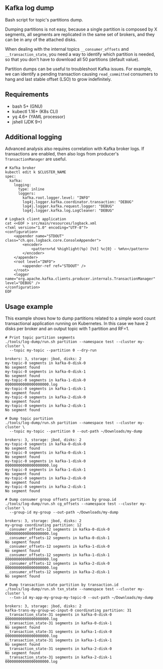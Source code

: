 ## Kafka log dump

Bash script for topic's partitions dump.

Dumping partitions is not easy, because a single partition is composed by X segments, all segments are replicated in the same set of brokers, and they can be in any of the attached disks. 

When dealing with the internal topics `__consumer_offsets` and `__transaction_state`, you need a way to identify which partition is needed, so that you don't have to download all 50 partitions (default value).

Partition dumps can be useful to troubleshoot Kafka issues. For example, we can identify a pending transaction causing `read_committed` consumers to hang and last stable offset (LSO) to grow indefinitely.

## Requirements

- bash 5+ (GNU)
- kubectl 1.16+ (K8s CLI)
- yq 4.6+ (YAML processor)
- jshell (JDK 9+)

## Additional logging

Advanced analysis also requires correlation with Kafka broker logs. If transactions are enabled, then also logs from producer's `TransactionManager` are useful.

```shell
# Kafka broker
kubectl edit k $CLUSTER_NAME
spec:
  kafka:
    logging:
      type: inline
      loggers:
        kafka.root.logger.level: "INFO"
        log4j.logger.kafka.coordinator.transaction: "DEBUG"
        log4j.logger.kafka.request.logger: "DEBUG"
        log4j.logger.kafka.log.LogCleaner: "DEBUG"
        
# Logback client application
cat <<EOF > src/main/resources/logback.xml
<?xml version="1.0" encoding="UTF-8"?>
<configuration>
    <appender name="STDOUT" class="ch.qos.logback.core.ConsoleAppender">
        <encoder>
            <pattern>%d %highlight(%p) [%t] %c{0} - %m%n</pattern>
        </encoder>
    </appender>
    <root level="INFO">
        <appender-ref ref="STDOUT" />
    </root>
    <logger name="org.apache.kafka.clients.producer.internals.TransactionManager" level="DEBUG" />
</configuration>
EOF
```

## Usage example

This example shows how to dump partitions related to a simple word count transactional application running on Kubernetes. In this case we have 2 disks per broker and an output topic with 1 partition and RF=1.

```shell
# Print topic partition segments
./tools/log-dump/run.sh partition --namespace test --cluster my-cluster \
  --topic my-topic --partition 0 --dry-run
    
brokers: 3, storage: jbod, disks: 2
my-topic-0 segments in kafka-0-disk-0
No segment found
my-topic-0 segments in kafka-0-disk-1
No segment found
my-topic-0 segments in kafka-1-disk-0
00000000000000000000.log
my-topic-0 segments in kafka-1-disk-1
No segment found
my-topic-0 segments in kafka-2-disk-0
No segment found
my-topic-0 segments in kafka-2-disk-1
No segment found

# Dump topic partition
./tools/log-dump/run.sh partition --namespace test --cluster my-cluster \
  --topic my-topic --partition 0 --out-path ~/Downloads/my-dump

brokers: 3, storage: jbod, disks: 2
my-topic-0 segments in kafka-0-disk-0
No segment found
my-topic-0 segments in kafka-0-disk-1
No segment found
my-topic-0 segments in kafka-1-disk-0
00000000000000000000.log
my-topic-0 segments in kafka-1-disk-1
No segment found
my-topic-0 segments in kafka-2-disk-0
No segment found
my-topic-0 segments in kafka-2-disk-1
No segment found

# Dump consumer group offsets partition by group.id
./tools/log-dump/run.sh cg_offsets --namespace test --cluster my-cluster \
  --group-id my-group --out-path ~/Downloads/my-dump
  
brokers: 3, storage: jbod, disks: 2
my-group coordinating partition: 12
__consumer_offsets-12 segments in kafka-0-disk-0
00000000000000000000.log
__consumer_offsets-12 segments in kafka-0-disk-1
No segment found
__consumer_offsets-12 segments in kafka-1-disk-0
No segment found
__consumer_offsets-12 segments in kafka-1-disk-1
00000000000000000000.log
__consumer_offsets-12 segments in kafka-2-disk-0
00000000000000000000.log
__consumer_offsets-12 segments in kafka-2-disk-1
No segment found

# Dump transaction state partition by transaction.id
./tools/log-dump/run.sh txn_state --namespace test --cluster my-cluster \
  --txn-id my-app-my-group-my-topic-0 --out-path ~/Downloads/my-dump
  
brokers: 3, storage: jbod, disks: 2
kafka-trans-my-group-wc-input-0 coordinating partition: 31
__transaction_state-31 segments in kafka-0-disk-0
00000000000000000000.log
__transaction_state-31 segments in kafka-0-disk-1
No segment found
__transaction_state-31 segments in kafka-1-disk-0
00000000000000000000.log
__transaction_state-31 segments in kafka-1-disk-1
No segment found
__transaction_state-31 segments in kafka-2-disk-0
No segment found
__transaction_state-31 segments in kafka-2-disk-1
00000000000000000000.log
```
